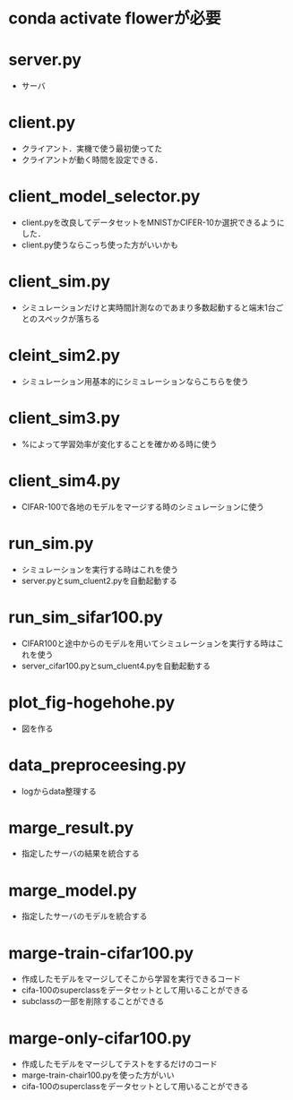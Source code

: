 # conda activate flowerが必要

# server.py  
* サーバ

# client.py  
* クライアント．実機で使う最初使ってた
* クライアントが動く時間を設定できる．

# client_model_selector.py  
* client.pyを改良してデータセットをMNISTかCIFER-10か選択できるようにした．
* client.py使うならこっち使った方がいいかも

# client_sim.py
* シミュレーションだけと実時間計測なのであまり多数起動すると端末1台ごとのスペックが落ちる

# cleint_sim2.py
* シミュレーション用基本的にシミュレーションならこちらを使う

# client_sim3.py
* %によって学習効率が変化することを確かめる時に使う

# client_sim4.py
* CIFAR-100で各地のモデルをマージする時のシミュレーションに使う

# run_sim.py
* シミュレーションを実行する時はこれを使う
* server.pyとsum_cluent2.pyを自動起動する

# run_sim_sifar100.py
* CIFAR100と途中からのモデルを用いてシミュレーションを実行する時はこれを使う
* server_cifar100.pyとsum_cluent4.pyを自動起動する

# plot_fig-hogehohe.py
* 図を作る

# data_preproceesing.py
* logからdata整理する

# marge_result.py
* 指定したサーバの結果を統合する

# marge_model.py
* 指定したサーバのモデルを統合する

# marge-train-cifar100.py
* 作成したモデルをマージしてそこから学習を実行できるコード
* cifa-100のsuperclassをデータセットとして用いることができる
* subclassの一部を削除することができる

# marge-only-cifar100.py
* 作成したモデルをマージしてテストをするだけのコード
* marge-train-chair100.pyを使った方がいい
* cifa-100のsuperclassをデータセットとして用いることができる
